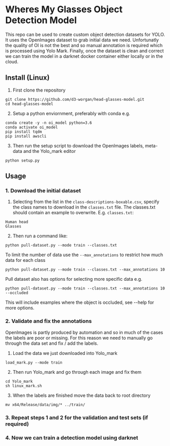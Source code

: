 # Wheres My Glasses Object Detection Model
This repo can be used to create custom object detection datasets for YOLO. It uses the OpenImages dataset to grab initial data we need. Unfortunatly the quality of OI is not the best and so manual annotation is required which is processed using Yolo Mark. Finally, once the dataset is clean and correct we can train the model in a darknet docker container either locally or in the cloud.


## Install (Linux)
1. First clone the repository
```
git clone https://github.com/d3-worgan/head-glasses-model.git
cd head-glasses-model
```

2. Setup a python enviornment, preferably with conda e.g.
```
conda create -y -n oi_model python=3.6
conda activate oi_model
pip install tqdm
pip install awscli
```

3. Then run the setup script to download the OpenImages labels, meta-data and the Yolo_mark editor
```
python setup.py
```

## Usage
### 1. Download the initial dataset
1. Selecting from the list in the ```class-descriptions-boxable.csv```, specify the class names to download in 
the ```classes.txt``` file. The classes.txt should contain an example to overwrite. E.g. ```classes.txt```:
```
Human head
Glasses
```

2. Then run a command like:
```
python pull-dataset.py --mode train --classes.txt
```

To limit the number of data use the ```--max_annotations``` to restrict how much data for each class
```
python pull-dataset.py --mode train --classes.txt --max_annotations 10
```

Pull dataset also has options for selecting more specific data e.g. 
```
python pull-dataset.py --mode train --classes.txt --max_annotations 10 --occluded
```
This will include examples where the object is occluded, see --help for more options.


### 2. Validate and fix the annotations
OpenImages is partly produced by automation and so in much of the cases the labels are poor or missing. 
For this reason we need to manually go through the data set and fix / add the labels.

1. Load the data we just downloaded into Yolo_mark
```
load_mark.py --mode train
```

2. Then run Yolo_mark and go through each  image and fix them
```
cd Yolo_mark
sh linux_mark.sh
```

3. When the labels are finished move the data back to root directory
```
mv x64/Release/data/img/* ../train/
```

### 3. Repeat steps 1 and 2 for the validation and test sets (if required)

### 4. Now we can train a detection model using darknet